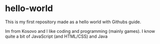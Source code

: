 # hello-world
This is my first repository made as a hello world with Githubs guide.

Im from Kosovo and I like coding and programming (mainly games). I know quite a bit of JavaScript (and HTML/CSS) and Java 
